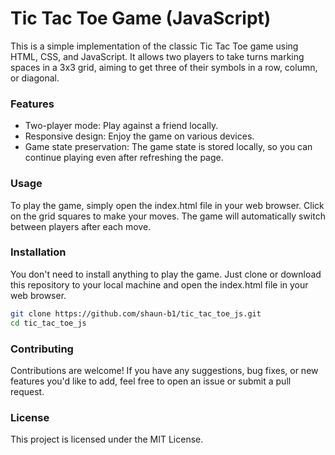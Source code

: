 # Tic Tac Toe Game (JavaScript)
This is a simple implementation of the classic Tic Tac Toe game using HTML, CSS, and JavaScript. It allows two players to take turns marking spaces in a 3x3 grid, aiming to get three of their symbols in a row, column, or diagonal.

### Features
- Two-player mode: Play against a friend locally.
- Responsive design: Enjoy the game on various devices.
- Game state preservation: The game state is stored locally, so you can continue playing even after refreshing the page.

### Usage
To play the game, simply open the index.html file in your web browser. Click on the grid squares to make your moves. The game will automatically switch between players after each move.

### Installation
You don't need to install anything to play the game. Just clone or download this repository to your local machine and open the index.html file in your web browser.

```bash
git clone https://github.com/shaun-b1/tic_tac_toe_js.git
cd tic_tac_toe_js
```

### Contributing
Contributions are welcome! If you have any suggestions, bug fixes, or new features you'd like to add, feel free to open an issue or submit a pull request.

### License
This project is licensed under the MIT License.
